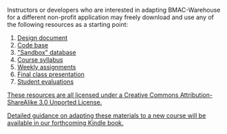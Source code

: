 Instructors or developers who are interested in adapting BMAC-Warehouse for a different non-profit application may freely download and use any of the following resources as a starting point:

1.  <a href="https://docs.google.com/document/d/1ffhEiNDJuRV1b0pxssX8WTAgkp5AJpgTRcK4aNhe5z0/edit?usp=sharing" target="_blank">Design document
2.  <a href="https://github.com/megandalster/bmac-warehouse" target="_blank">Code base
3.  <a href="https://drive.google.com/file/d/0B89idqv1KuSVWXRRa2xHWllCSzQ/view?usp=sharing" target="_blank">"Sandbox" database
4.  <a href="https://drive.google.com/file/d/0B89idqv1KuSVd1pGTml1MDVod28/view?usp=sharing" target="_blank">Course syllabus 
5.  <a href="https://drive.google.com/folderview?id=0B89idqv1KuSVdUl5ZF9UcjdJLVU&usp=sharing" target="_blank">Weekly assignments
6.  <a href="https://drive.google.com/file/d/0B89idqv1KuSVMVZoeFZTN0w0ckU/view?usp=sharing" target="_blank">Final class presentation
7.  <a href="https://drive.google.com/file/d/0B89idqv1KuSVMjNsRHFKaGN6RXM/view?usp=sharing" target="_blank">Student evaluations

These resources are all licensed under a Creative Commons Attribution-ShareAlike 3.0 Unported License.

Detailed guidance on adapting these materials to a new course will be available in our forthcoming Kindle book.

